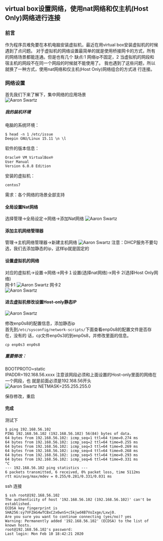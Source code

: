 ## virtual box设置网络，使用nat网络和仅主机(Host Only)网络进行连接

### 前言
作为程序员难免要在本机电脑安装虚拟机，最近在用virtual box安装虚拟机的时候遇到了点问题。
对于虚拟机的网络设置最简单的就是使用桥接网卡的方式，所有的网络场景都能连通。但是也有几个
缺点:1 网络ip不固定，2 当虚拟机的网段和宿主机的网段不在同一个网段的时候就不能使用了。
我也遇到了这些问题，所以就换了一种方式，使用nat网络和仅主机(Host Only)网络组合的方式进
行连接。

### 网络设置

首先我们下来了解下，集中网络的应用场景  
![Aaron Swartz](https://github.com/zhan-liz/Go-POINT/blob/master/img/virtualbox_1.png?raw=true)

##### 我的装机环境  
电脑的系统环境：  
````
$ head -n 1 /etc/issue  
Deepin GNU/Linux 15.11 \n \l
````
软件的版本信息：  
````
Oracle® VM VirtualBox®
User Manual
Version 6.0.8 Edition
````
安装的虚拟机：
````
centos7
````
需求：各个网络的场景全部支持  

#### 全局设置Nat网络

选择管理->全局设定->网络->添加Nat网络
![Aaron Swartz](https://github.com/zhan-liz/Go-POINT/blob/master/img/virtualbox_2.png?raw=true)

#### 添加主机网络管理器

管理->主机网络管理器->新建主机网络
![Aaron Swartz](https://github.com/zhan-liz/Go-POINT/blob/master/img/virtualbox_3.png?raw=true)
注意：DHCP服务不要勾选，我们去添加静态的ip，这样ip就是固定的

#### 设置虚拟机的网络

对应的虚拟机->设置->网络->网卡１设置(选择nat网络)->网卡
2(选择Host Only网络)  
网卡1
![Aaron Swartz](https://github.com/zhan-liz/Go-POINT/blob/master/img/virtualbox_4.png?raw=true)
网卡2  
![Aaron Swartz](https://github.com/zhan-liz/Go-POINT/blob/master/img/virtualbox_5.png?raw=true)

#### 进去虚拟机修改设置Host-only静态IP

![Aaron Swartz](https://github.com/zhan-liz/Go-POINT/blob/master/img/virtualbox_6.png?raw=true)

修改enp0s8的配置信息，添加静态ip  
首先到``/etc/sysconfig/network-scripts/``下面查看enp0s8的配置文件是否存在，没有的
话，cp文件enp0s3的到enp0s8，并修改里面的信息。
````
cp enp0s3 enp0s8
````
##### 重要修改：
BOOTPROTO=static  
IPADDR=192.168.56.xxxx  注意该网段必须和上面设置的Host-only里面的网络在一个网段，也
就是前面必须是192.168.56开头  
![Aaron Swartz](https://github.com/zhan-liz/Go-POINT/blob/master/img/virtualbox_7.png?raw=true)
NETMASK=255.255.255.0  


保存修改，重启

#### 完成

测试下
````
$ ping 192.168.56.102
PING 192.168.56.102 (192.168.56.102) 56(84) bytes of data.
64 bytes from 192.168.56.102: icmp_seq=1 ttl=64 time=0.274 ms
64 bytes from 192.168.56.102: icmp_seq=2 ttl=64 time=0.255 ms
64 bytes from 192.168.56.102: icmp_seq=3 ttl=64 time=0.269 ms
64 bytes from 192.168.56.102: icmp_seq=4 ttl=64 time=0.268 ms
64 bytes from 192.168.56.102: icmp_seq=5 ttl=64 time=0.293 ms
64 bytes from 192.168.56.102: icmp_seq=6 ttl=64 time=0.331 ms
^C
--- 192.168.56.102 ping statistics ---
6 packets transmitted, 6 received, 0% packet loss, time 5112ms
rtt min/avg/max/mdev = 0.255/0.281/0.331/0.031 ms
````

ssh 连接
````
$ ssh root@192.168.56.102
The authenticity of host '192.168.56.102 (192.168.56.102)' can't be established.
ECDSA key fingerprint is SHA256:sy7VFZmG4wTCBxC2x6wnS+c5kjwd4B7VoIxge/Lxwj0.
Are you sure you want to continue connecting (yes/no)? yes
Warning: Permanently added '192.168.56.102' (ECDSA) to the list of known hosts.
root@192.168.56.102's password: 
Last login: Mon Feb 10 18:42:21 2020

````